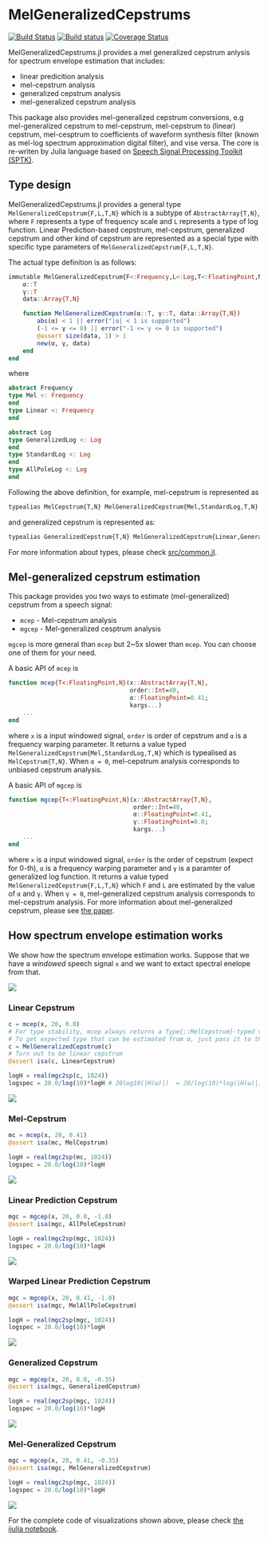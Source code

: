 # MelGeneralizedCepstrums

[![Build Status](https://travis-ci.org/r9y9/MelGeneralizedCepstrums.jl.svg?branch=master)](https://travis-ci.org/r9y9/MelGeneralizedCepstrums.jl)
[![Build status](https://ci.appveyor.com/api/projects/status/gr17ty0m7fagqsh5/branch/master?svg=true)](https://ci.appveyor.com/project/r9y9/melgeneralizedcepstrums-jl/branch/master)
[![Coverage Status](https://coveralls.io/repos/r9y9/MelGeneralizedCepstrums.jl/badge.svg?branch=master)](https://coveralls.io/r/r9y9/MelGeneralizedCepstrums.jl?branch=master)

MelGeneralizedCepstrums.jl provides a mel generalized cepstrum anlysis for spectrum envelope estimation that includes:

- linear predicition analysis
- mel-cepstrum analysis
- generalized cepstrum analysis
- mel-generalized cepstrum analysis

This package also provides mel-generalized cepstrum conversions, e.g mel-generalized cepstrum to mel-cepstrum, mel-cepstrum to (linear) cepstrum, mel-cesptrum to coefficients of waveform synthesis filter (known as mel-log spectrum approximation digital filter), and vise versa. The core is re-writen by Julia language based on [Speech Signal Processing Toolkit (SPTK)](http://sp-tk.sourceforge.net/).

## Type design

MelGeneralizedCepstrums.jl provides a general type `MelGeneralizedCepstrum{F,L,T,N}` which is a subtype of `AbstractArray{T,N}`, where `F` represents a type of frequency scale and `L` represents a type of log function. Linear Prediction-based cepstrum, mel-cepstrum, generalized cepstrum and other kind of cepstrum are represented as a special type with specific type parameters of `MelGeneralizedCepstrum{F,L,T,N}`.

The actual type definition is as follows:

```julia
immutable MelGeneralizedCepstrum{F<:Frequency,L<:Log,T<:FloatingPoint,N} <: AbstractMelGeneralizedCepstrumArray{F,L,T,N}
    α::T
    γ::T
    data::Array{T,N}

    function MelGeneralizedCepstrum(α::T, γ::T, data::Array{T,N})
        abs(α) < 1 || error("|α| < 1 is supported")
        (-1 <= γ <= 0) || error("-1 <= γ <= 0 is supported")
        @assert size(data, 1) > 1
        new(α, γ, data)
    end
end
```

where

```julia
abstract Frequency
type Mel <: Frequency
end
type Linear <: Frequency
end

abstract Log
type GeneralizedLog <: Log
end
type StandardLog <: Log
end
type AllPoleLog <: Log
end
```

Following the above definition, for example, mel-cepstrum is represented as

```julia
typealias MelCepstrum{T,N} MelGeneralizedCepstrum{Mel,StandardLog,T,N}
```

and generalized cepstrum is represented as:

```julia
typealias GeneralizedCepstrum{T,N} MelGeneralizedCepstrum{Linear,GeneralizedLog,T,N}
```

For more information about types, please check [src/common.jl](src/common.jl).

## Mel-generalized cepstrum estimation

This package provides you two ways to estimate (mel-generalized) cepstrum from a speech signal:

- `mcep` - Mel-cepstrum analysis
- `mgcep` - Mel-generalized cesptrum analysis

`mgcep` is more general than `mcep` but 2~5x slower than `mcep`. You can choose one of them for your need.

A basic API of `mcep` is

```julia
function mcep{T<:FloatingPoint,N}(x::AbstractArray{T,N},
                                  order::Int=40,
                                  α::FloatingPoint=0.41;
                                  kargs...)
    ...
end
```

where `x` is a input windowed signal, `order` is order of cepstrum and `α` is a frequency warping parameter. It returns a value typed `MelGeneralizedCepstrum{Mel,StandardLog,T,N}` which is typealised as `MelCepstrum{T,N}`. When `α = 0`, mel-cepstrum analysis corresponds to unbiased cepstrum analysis.

A basic API of `mgcep` is

```julia
function mgcep{T<:FloatingPoint,N}(x::AbstractArray{T,N},
                                   order::Int=40,
                                   α::FloatingPoint=0.41,
                                   γ::FloatingPoint=0.0;
                                   kargs...)
    ...
end
```

where `x` is a input windowed signal, `order` is the order of cepstrum (expect for 0-th), `α` is a frequency warping parameter and `γ` is a paramter of generalized log function. It returns a value typed `MelGeneralizedCepstrum{F,L,T,N}` which `F` and `L` are estimated by the value of `α` and `γ`. When `γ = 0`, mel-generalized cepstrum analysis corresponds to mel-cepstrum analysis. For more information about mel-generalized cepstrum, please see [the paper](http://www.sp.nitech.ac.jp/~tokuda/selected_pub/pdf/conference/tokuda_icslp1994.pdf).

## How spectrum envelope estimation works

We show how the spectrum envelope estimation works. Suppose that we have a *windowed* speech signal `x` and we want to extact spectral enelope from that.

![](examples/windowed.png)

### Linear Cepstrum

```julia
c = mcep(x, 20, 0.0)
# For type stability, mcep always returns a Type{::MelCepstrum}-typed value even if α = 0.0.
# To get expected type that can be estimated from α, just pass it to the generic constructor.
c = MelGeneralizedCepstrum(c)
# Turn out to be linear cepstrum
@assert isa(c, LinearCepstrum)

logH = real(mgc2sp(c, 1024))
logspec = 20.0/log(10)*logH # 20log10(|H(ω)|)  = 20/log(10)*log(|H(ω)|)
```

![](examples/c.png)

### Mel-Cepstrum

```julia
mc = mcep(x, 20, 0.41)
@assert isa(mc, MelCepstrum)

logH = real(mgc2sp(mc, 1024))
logspec = 20.0/log(10)*logH
```

![](examples/mcep.png)

### Linear Prediction Cepstrum

```julia
mgc = mgcep(x, 20, 0.0, -1.0)
@assert isa(mgc, AllPoleCepstrum)

logH = real(mgc2sp(mgc, 1024))
logspec = 20.0/log(10)*logH
```

![](examples/lpc.png)

### Warped Linear Prediction Cepstrum

```julia
mgc = mgcep(x, 20, 0.41, -1.0)
@assert isa(mgc, MelAllPoleCepstrum)

logH = real(mgc2sp(mgc, 1024))
logspec = 20.0/log(10)*logH
```

![](examples/wlpc.png)

### Generalized Cepstrum

```julia
mgc = mgcep(x, 20, 0.0, -0.35)
@assert isa(mgc, GeneralizedCepstrum)

logH = real(mgc2sp(mgc, 1024))
logspec = 20.0/log(10)*logH
```

![](examples/gcep.png)

### Mel-Generalized Cepstrum

```julia
mgc = mgcep(x, 20, 0.41, -0.35)
@assert isa(mgc, MelGeneralizedCepstrum)

logH = real(mgc2sp(mgc, 1024))
logspec = 20.0/log(10)*logH
```

![](examples/mgcep.png)

For the complete code of visualizations shown above, please check [the ijulia notebook](http://nbviewer.ipython.org/github/r9y9/MelGeneralizedCepstrums.jl/blob/master/examples/MelGeneralizedCepstrumsBasedEnvelope.ipynb).
